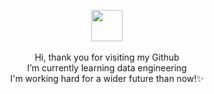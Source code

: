 

<p align="center">
  <img src="https://i.pinimg.com/originals/4e/b7/bd/4eb7bda23bf456a53fd6ba84c1048ba6.gif" style="width:50px;">
  <br><br>
          Hi, thank you for visiting my Github
    <br>I’m currently learning data engineering<br>
   I'm working hard for a wider future than now!✨<br>
</p>
